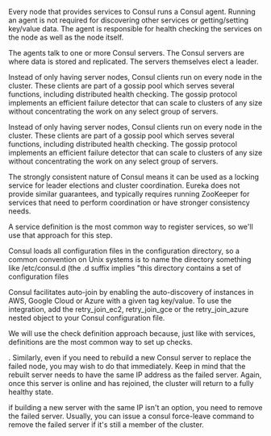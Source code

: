 Every node that provides services to Consul runs a Consul agent. Running an agent is not required for discovering other services or getting/setting key/value data. The agent is responsible for health checking the services on the node as well as the node itself.

The agents talk to one or more Consul servers. The Consul servers are where data is stored and replicated. The servers themselves elect a leader.

Instead of only having server nodes, Consul clients run on every node in the cluster. These clients are part of a gossip pool which serves several functions, including distributed health checking. The gossip protocol implements an efficient failure detector that can scale to clusters of any size without concentrating the work on any select group of servers.

Instead of only having server nodes, Consul clients run on every node in the cluster. These clients are part of a gossip pool which serves several functions, including distributed health checking. The gossip protocol implements an efficient failure detector that can scale to clusters of any size without concentrating the work on any select group of servers.

The strongly consistent nature of Consul means it can be used as a locking service for leader elections and cluster coordination. Eureka does not provide similar guarantees, and typically requires running ZooKeeper for services that need to perform coordination or have stronger consistency needs.

A service definition is the most common way to register services, so we'll use that approach for this step.

Consul loads all configuration files in the configuration directory, so a common convention on Unix systems is to name the directory something like /etc/consul.d (the .d suffix implies "this directory contains a set of configuration files

Consul facilitates auto-join by enabling the auto-discovery of instances in AWS, Google Cloud or Azure with a given tag key/value. To use the integration, add the retry_join_ec2, retry_join_gce or the retry_join_azure nested object to your Consul configuration file.

We will use the check definition approach because, just like with services, definitions are the most common way to set up checks.

. Similarly, even if you need to rebuild a new Consul server to replace the failed node, you may wish to do that immediately. Keep in mind that the rebuilt server needs to have the same IP address as the failed server. Again, once this server is online and has rejoined, the cluster will return to a fully healthy state.

if building a new server with the same IP isn't an option, you need to remove the failed server. Usually, you can issue a consul force-leave command to remove the failed server if it's still a member of the cluster.
